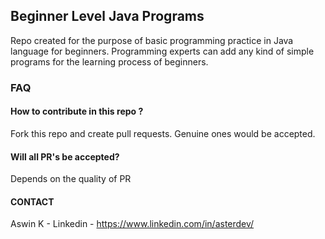 ## Beginner Level Java Programs

Repo created for the purpose of basic programming practice in Java language for beginners.
Programming experts can add any kind of simple programs for the learning process of beginners.

### FAQ

#### How to contribute in this repo ?
Fork this repo and create pull requests. Genuine ones would be accepted.

#### Will all PR's  be accepted?
Depends  on the quality of PR

#### CONTACT

Aswin K - Linkedin  - https://www.linkedin.com/in/asterdev/